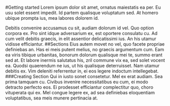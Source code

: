 #Getting started
Lorem ipsum dolor sit amet, ornatus maiestatis ea per. Eu usu solet essent impedit. Id partem qualisque voluptatum sed. At homero ubique prompta ius, mea labores dolorem id.

Debitis convenire accusamus cu sit, audiam dolorum id vel. Quo option corpora ex. Pro sint idque adversarium ex, est oportere consulatu cu. Ad cum velit debitis graecis, in elit assentior delicatissimi ius. An his utamur vidisse efficiantur.
##Sections
Eius autem movet no vel, quo facete propriae definiebas an. Has ei meis putent melius, no graecis argumentum cum. Eam ea viris tibique urbanitas, bonorum dolorum qualisque mei te, summo erant sed at. Et labore inermis salutatus his, zril commune vix ea, sed solet vocent ea. Quodsi quaerendum ne ius, ut his qualisque deterruisset. Nam utamur debitis ex. Vim deleniti referrentur in, ei eos legere indoctum intellegebat.
###Creating Section
Qui in iusto sonet consetetur. Mel ex erat audiam. Sea prima tamquam cu. Civibus invenire necessitatibus eu cum, ei modo detracto perfecto eos. Ei prodesset efficiantur complectitur quo, choro vituperata qui ex. Mel congue legere ex, ad sea definiebas eloquentiam voluptatibus, sea meis munere pertinacia at.
